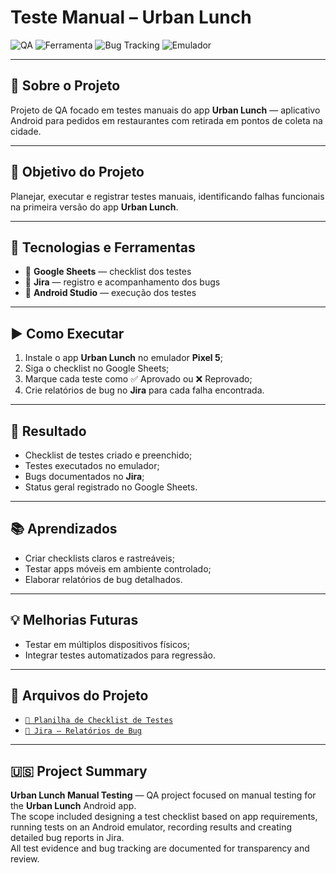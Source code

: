 # Teste Manual – Urban Lunch

![QA](https://img.shields.io/badge/Testes-Manuais-blue)
![Ferramenta](https://img.shields.io/badge/Google%20Sheets-Checklist-green)
![Bug Tracking](https://img.shields.io/badge/Jira-Relatórios%20de%20Bug-orange)
![Emulador](https://img.shields.io/badge/Emulador-Android%20Pixel%205-lightgrey?logo=android)

---

## 📌 Sobre o Projeto

Projeto de QA focado em testes manuais do app **Urban Lunch** — aplicativo Android para pedidos em restaurantes com retirada em pontos de coleta na cidade.

---

## 🎯 Objetivo do Projeto

Planejar, executar e registrar testes manuais, identificando falhas funcionais na primeira versão do app **Urban Lunch**.

---

## 🔧 Tecnologias e Ferramentas

- 📝 **Google Sheets** — checklist dos testes  
- 🐞 **Jira** — registro e acompanhamento dos bugs  
- 📱 **Android Studio** — execução dos testes  

---

## ▶️ Como Executar

1. Instale o app **Urban Lunch** no emulador **Pixel 5**;
2. Siga o checklist no Google Sheets;
3. Marque cada teste como ✅ Aprovado ou ❌ Reprovado;
4. Crie relatórios de bug no **Jira** para cada falha encontrada.

---

## 🧾 Resultado

- Checklist de testes criado e preenchido;
- Testes executados no emulador;
- Bugs documentados no **Jira**;
- Status geral registrado no Google Sheets.

---

## 📚 Aprendizados

- Criar checklists claros e rastreáveis;
- Testar apps móveis em ambiente controlado;
- Elaborar relatórios de bug detalhados.

---

## 💡 Melhorias Futuras

- Testar em múltiplos dispositivos físicos;
- Integrar testes automatizados para regressão.

---

## 📂 Arquivos do Projeto

- [`📄 Planilha de Checklist de Testes`](https://docs.google.com/spreadsheets/d/11fjU8EMM4fYHfMSK-fAh4IrPNMD9ay66qnT525WosVI/edit?usp=sharing)
- [`🐞 Jira – Relatórios de Bug`](https://celiadepaivabruno.atlassian.net/jira/software/c/projects/S5/issues?jql=project%20%3D%20%22S5%22%20ORDER%20BY%20created%20DESC)

---

## 🇺🇸 Project Summary

**Urban Lunch Manual Testing** — QA project focused on manual testing for the **Urban Lunch** Android app.  
The scope included designing a test checklist based on app requirements, running tests on an Android emulator, recording results and creating detailed bug reports in Jira.  
All test evidence and bug tracking are documented for transparency and review.

